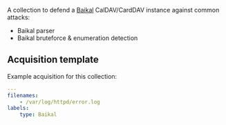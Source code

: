 A collection to defend a [Baikal](https://github.com/sabre-io/Baikal) CalDAV/CardDAV instance against common attacks:

-   Baikal parser
-   Baikal bruteforce & enumeration detection

## Acquisition template

Example acquisition for this collection:

```yaml
---
filenames:
    - /var/log/httpd/error.log
labels:
    type: Baikal
```
